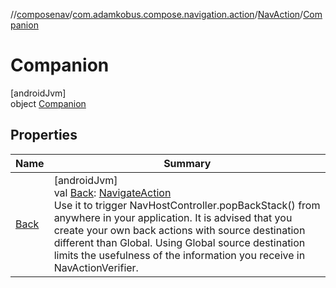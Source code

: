 //[composenav](../../../../index.md)/[com.adamkobus.compose.navigation.action](../../index.md)/[NavAction](../index.md)/[Companion](index.md)

# Companion

[androidJvm]\
object [Companion](index.md)

## Properties

| Name | Summary |
|---|---|
| [Back](-back.md) | [androidJvm]<br>val [Back](-back.md): [NavigateAction](../../-navigate-action/index.md)<br>Use it to trigger NavHostController.popBackStack() from anywhere in your application. It is advised that you create your own back actions with source destination different than Global. Using Global source destination limits the usefulness of the information you receive in NavActionVerifier. |

